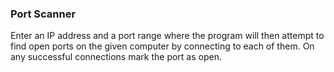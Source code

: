 ### Port Scanner

Enter an IP address and a port range where the program will then attempt to find open ports on the given computer by connecting to each of them. On any successful connections mark the port as open.